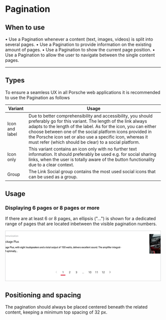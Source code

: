 # Pagination

<TableOfContents></TableOfContents>

## When to use
  • Use a Pagination whenever a content (text, images, videos) is split into several pages. 
  • Use a Pagination to provide information on the existing amount of pages. 
  • Use a Pagination to show the current page position. 
  • Use a Pagination to allow the user to navigate between the single content pages.   

--- 

## Types

To ensure a seamless UX in all Porsche web applications it is recommended to use the Pagination as follows

| Variant | Usage |
|----|----|
| Icon and label| Due to better comprehensibility and accessibility, you should preferably go for this variant. The length of the link always adapts to the length of the label. As for the icon, you can either choose between one of the social platform icons provided in the Porsche icon set or also use a specific icon, whereas it must refer (which should be clear) to a social platform. |
| Icon only| This variant contains an icon only with no further text information. It should preferably be used e.g. for social sharing links, when the user is totally aware of the button functionality due to a clear context. |
| Group | The Link Social group contains the most used social icons that can be used as a group.



## Usage 

### Displaying 6 pages or 8 pages or more

If there are at least 6 or 8 pages, an ellipsis ("...") is shown for a dedicated range of pages that are located inbetween the visible pagination numbers. 

![Example for displaying 8 pages or more](./assets/pagination-desktop-plus8.png)

## Positioning and spacing

The pagination should always be placed centered beneath the related content, keeping a minimum top spacing of 32 px.
